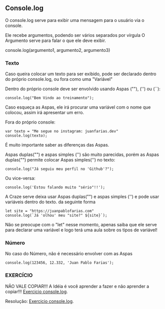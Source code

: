 ## Console.log
O console.log serve para exibir uma mensagem para o usuário via o console.

Ele recebe argumentos, podendo ser vários separados por vírgula
O Argumento serve para falar o que ele deve exibir.

console.log(argumento1, argumento2, argumento3)

### Texto
Caso queira colocar um texto para ser exibido, pode ser declarado dentro do próprio console.log, ou fora como uma "Variável"

Dentro do próprio console deve ser envolvido usando Aspas (""), ('') ou (``):
```shell
console.log("Bem Vindo ao treinamento");
```
Caso esqueça as Aspas, ele irá procurar uma variável com o nome que colocou, assim irá apresentar um erro.

Fora  do próprio console:
```shell
var texto = "Me segue no instagram: juanfarias.dev"
console.log(texto);
```

É muito importante saber as diferenças das Aspas.

Aspas duplas("") e aspas simples ('') são muito parecidas, porém as Aspas duplas("") permite colocar Aspas simples('') no texto:
```shell
console.log("Já seguiu meu perfil no 'Github'?");
```

Ou vice-versa: 
```shell
console.log('Estou falando muito "sério"!!');
```

A Craze serve deixa usar Aspas duplas("") e aspas simples ('') e pode usar variáveis dentro do texto. da seguinte forma
```shell
let site = "https://juanpablofarias.com"
console.log(`Já 'olhou' meu "site?" ${site}`);
```
Não se preocupe com o "let" nesse momento, apenas saiba que ele serve para declarar uma variável e logo terá uma aula sobre os tipos de variável!

### Número
No caso do Número, não é necessário envolver com as Aspas 

```shell
console.log(123456, 12.332, 'Juan Pablo Farias');
```

### EXERCÍCIO
NÃO VALE COPIAR!!!
A Idéia é você aprender a fazer e não aprender a copiar!!!
 [Exercicio console.log](./exercicio/1%20-%20console.log.js).

Resolução: 
 [Exercicio console.log](./exercicio/resolucao/1%20-%20console.log.js).